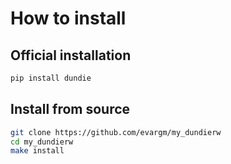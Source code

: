 # How to install

## Official installation

```py
pip install dundie
```


## Install from source


```bash
git clone https://github.com/evargm/my_dundierw
cd my_dundierw
make install
```
